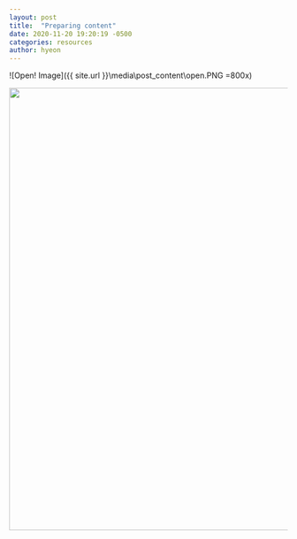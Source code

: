 ```yaml
---
layout: post
title:  "Preparing content"
date: 2020-11-20 19:20:19 -0500
categories: resources
author: hyeon
---
```

![Open! Image]({{ site.url }}\media\post_content\open.PNG =800x)

<img src="{{ site.url }}\media\post_content\open.PNG" width="800" />
